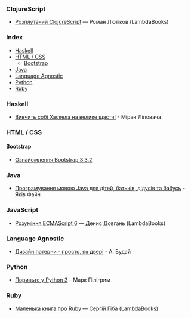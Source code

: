 ### ClojureScript

* [Розплутаний ClojureScript](https://lambdabooks.github.io/clojurescript-unraveled) — Роман Лютіков (LambdaBooks)


### Index

* [Haskell](#haskell)
* [HTML / CSS](#html--css)
  * [Bootstrap](#bootstrap)
* [Java](#java)
* [Language Agnostic](#language-agnostic)
* [Python](#python)
* [Ruby](#ruby)


### Haskell

* [Вивчить собі Хаскела на велике щастя!](http://haskell.trygub.com) - Міран Ліповача


### HTML / CSS

#### Bootstrap

* [Ознайомлення Bootstrap 3.3.2](http://twbs.docs.org.ua)


### Java

* [Програмування мовою Java для дітей, батьків, дідусів та бабусь](http://myflex.org/books/java4kids/java4kids.htm) - Яків Файн


### JavaScript

* [Розуміння ECMAScript 6](http://understandinges6.denysdovhan.com) — Денис Довгань (LambdaBooks)


### Language Agnostic

* [Дизайн патерни - просто, як двері](http://designpatterns.andriybuday.com) - А. Будай


### Python

* [Пориньте у Python 3](https://uk.wikibooks.org/wiki/Пориньте_у_Python_3) - Марк Пілігрим


### Ruby

* [Маленька книга про Ruby](https://lambdabooks.github.io/thelittlebookofruby) — Сергій Гіба (LambdaBooks)
